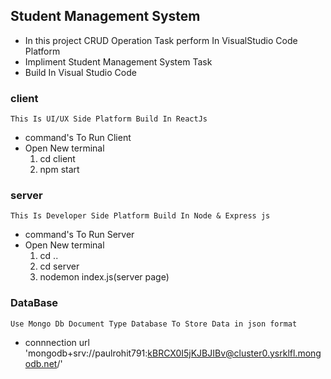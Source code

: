
## Student Management System

 - In this project CRUD Operation Task  perform In VisualStudio  Code Platform 
 - Impliment Student Management System Task
 - Build In Visual Studio Code
    
 ### client
    This Is UI/UX Side Platform Build In ReactJs
- command's To Run  Client  
- Open New terminal
    1. cd client
    2. npm start
 ### server
    This Is Developer Side Platform Build In Node & Express js
- command's To Run Server  
- Open New terminal
    1. cd ..
    2. cd server
    3. nodemon index.js(server page)
 ### DataBase
    Use Mongo Db Document Type Database To Store Data in json format
- connnection url
  'mongodb+srv://paulrohit791:kBRCX0I5jKJBJIBv@cluster0.ysrklfl.mongodb.net/'

